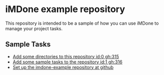 iMDone example repository
====
This repository is intended to be a sample of how you can use iMDone to manage your project tasks.

Sample Tasks
----
- [Add some directories to this repository id:0 gh:315](#TODO:0)
- [Add some sample tasks to the repository id:1 gh:316](#TODO:30)
- [Set up the imdone-example repository at github](#DONE:0)
